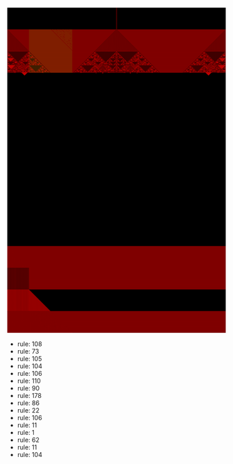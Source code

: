 ![photo](./output.png) 
 * rule: 108
* rule: 73
* rule: 105
* rule: 104
* rule: 106
* rule: 110
* rule: 90
* rule: 178
* rule: 86
* rule: 22
* rule: 106
* rule: 11
* rule: 1
* rule: 62
* rule: 11
* rule: 104

